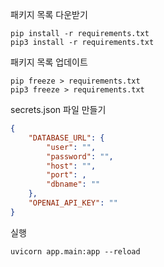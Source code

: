 패키지 목록 다운받기
```
pip install -r requirements.txt
pip3 install -r requirements.txt
```
패키지 목록 업데이트
```
pip freeze > requirements.txt
pip3 freeze > requirements.txt
```

secrets.json 파일 만들기

```json
{
    "DATABASE_URL": {
        "user": "",
        "password": "",
        "host": "",
        "port": ,
        "dbname": ""
    },    
    "OPENAI_API_KEY": ""
}
```
실행
```
uvicorn app.main:app --reload
```
